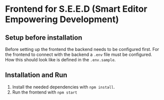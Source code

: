 # Frontend for S.E.E.D (Smart Editor Empowering Development)

## Setup before installation
Before setting up the frontend the backend needs to be configured first.
For the frontend to connect with the backend a `.env` file must be configured.
How this should look like is defined in the `.env.sample`.

## Installation and Run
1. Install the needed dependencies with `npm install`.
2. Run the frontend with `npm start`